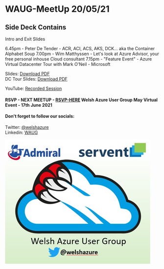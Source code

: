 # WAUG-MeetUp 20/05/21

## Side Deck Contains

Intro and Exit Slides

6.45pm - Peter De Tender - ACR, ACI, ACS, AKS, DCK... aka the Container Alphabet Soup
7.00pm - Wim Matthyssen - Let's look at Azure Advisor, your free personal inhouse Cloud consultant
7.15pm - "Feature Event" - Azure Virtual Datacenter Tour with Mark O'Neil - Microsoft


Slides: [Download PDF](https://github.com/jonnychipz/WAUG-MeetUp/blob/master/2021-May-20/WAUG%20-%20Meetup%20Slides%2020-05-21.pdf)</br>
DC Tour Slides: [Download PDF](https://github.com/jonnychipz/WAUG-MeetUp/blob/master/2021-May-20/DatacenterExperienceH22021MWAUG.pdf)</br>

YouTube: [Recorded Session](https://youtu.be/wqXWvtGRzjU12)</br>


#### RSVP - NEXT MEETUP - [RSVP-HERE](https://www.meetup.com/MSFT-Stack/events/276168844/) Welsh Azure User Group May Virtual Event - 17th June 2021

#### Don't forget to follow our socials: </br>

Twitter: [@welshazure](http://www.twitter.com/welshazure) </br>
Linkedin: [WAUG](https://www.linkedin.com/groups/13866357/)


![Logo](../logo.PNG)

